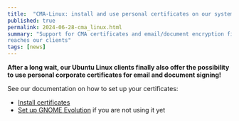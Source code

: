 ```yaml
---
title:  "CMA-Linux: install and use personal certificates on our systems"
published: true
permalink: 2024-06-28-cma_linux.html
summary: "Support for CMA certificates and email/document encryption finally
reaches our clients"
tags: [news]
---
```


__After a long wait, our Ubuntu Linux clients finally also offer the
possibility to use personal corporate certificates for email and document
signing!__

See our documentation on how to set up your certificates:

* [Install certificates](/ubunturd/ubuntudoc/cma.html)
* [Set up GNOME Evolution](/ubunturd/ubuntudoc/evolution.html) if you are not
  using it yet
